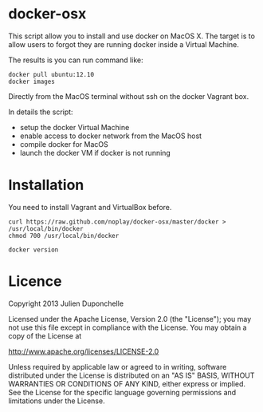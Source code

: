 docker-osx
==========

This script allow you to install and use docker on MacOS X.
The target is to allow users to forgot they are running docker
inside a Virtual Machine.

The results is you can run command like:
```
docker pull ubuntu:12.10
docker images
```
Directly from the MacOS terminal without ssh on the docker Vagrant box.


In details the script:
* setup the docker Virtual Machine
* enable access to docker network from the MacOS host
* compile docker for MacOS
* launch the docker VM if docker is not running

# Installation

You need to install Vagrant and VirtualBox before. 

```
curl https://raw.github.com/noplay/docker-osx/master/docker > /usr/local/bin/docker
chmod 700 /usr/local/bin/docker

docker version
```

# Licence
Copyright 2013 Julien Duponchelle

Licensed under the Apache License, Version 2.0 (the "License");
you may not use this file except in compliance with the License.
You may obtain a copy of the License at

http://www.apache.org/licenses/LICENSE-2.0

Unless required by applicable law or agreed to in writing, software
distributed under the License is distributed on an "AS IS" BASIS,
WITHOUT WARRANTIES OR CONDITIONS OF ANY KIND, either express or implied.
See the License for the specific language governing permissions and
limitations under the License.


